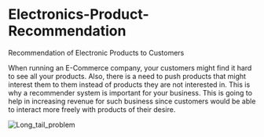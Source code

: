 # Electronics-Product-Recommendation
Recommendation of Electronic Products to Customers

When running an E-Commerce company, your customers might find it hard to see all your products. 
Also, there is a need to push products that might interest them to them instead of products they
are not interested in. This is why a recommender system is important for your business. This is 
going to help in increasing revenue for such business since customers would be able to interact 
more freely with products of their desire.

![Long_tail_problem](https://github.com/Emmantheo/Electronics-Product-Recommendation/assets/89465917/9821613b-398f-40bc-8a33-d8ccd7f5a565)

